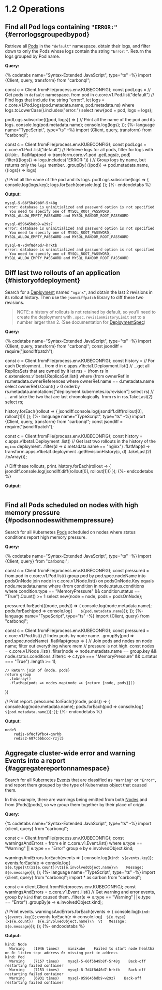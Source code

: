 # **1.2** Operations

## Find all Pod logs containing `"ERROR:"` {#errorlogsgroupedbypod}

Retrieve all [Pods](https://kubernetes.io/docs/concepts/workloads/pods/pod/) in the `"default"` namespace, obtain their logs, and
filter down to only the Pods whose logs contain the string `"Error:"`. Return
the logs grouped by Pod name.

**Query:**

{% codetabs name="Syntax-Extended JavaScript", type="ts" -%}
import {Client, query, transform} from "carbonql";

const c = Client.fromFile(<string>process.env.KUBECONFIG);
const podLogs =
  // Get pods in `default` namespace.
  from pod in c.core.v1.Pod.list("default")
  // Find logs that include the string "error:".
  let logs = c.core.v1.Pod.logs(pod.metadata.name, pod.metadata.ns)
  where logs.toLowerCase().includes("error:")
  select new{pod = pod, logs = logs};

podLogs.subscribe(({pod, logs}) => {
  // Print all the name of the pod and its logs.
  console.log(pod.metadata.name);
  console.log(logs);
});
{%- language name="TypeScript", type="ts" -%}
import {Client, query, transform} from "carbonql";

const c = Client.fromFile(<string>process.env.KUBECONFIG);
const podLogs = c.core.v1.Pod
  .list("default")
  // Retrieve logs for all pods, filter for logs with `ERROR:`.
  .flatMap(pod =>
    transform.core.v1.pod
      .getLogs(c, pod)
      .filter(({logs}) => logs.includes("ERROR:"))
    )
  // Group logs by name, but returns only the `logs` member.
  .groupBy(
    ({pod}) => pod.metadata.name,
    ({logs}) => logs)

// Print all the name of the pod and its logs.
podLogs.subscribe(logs => {
  console.log(logs.key);
  logs.forEach(console.log)
});
{%- endcodetabs %}

**Output:**

```
mysql-5-66f5b49b8f-5r48g
error: database is uninitialized and password option is not specified
  You need to specify one of MYSQL_ROOT_PASSWORD, MYSQL_ALLOW_EMPTY_PASSWORD and MYSQL_RANDOM_ROOT_PASSWORD

mysql-859645bdb9-w29z7
error: database is uninitialized and password option is not specified
  You need to specify one of MYSQL_ROOT_PASSWORD, MYSQL_ALLOW_EMPTY_PASSWORD and MYSQL_RANDOM_ROOT_PASSWORD

mysql-8-7d4f8d46d7-hrktb
error: database is uninitialized and password option is not specified
  You need to specify one of MYSQL_ROOT_PASSWORD, MYSQL_ALLOW_EMPTY_PASSWORD and MYSQL_RANDOM_ROOT_PASSWORD
```

## Diff last two rollouts of an application {#historyofdeployment}

Search for a [Deployment](https://kubernetes.io/docs/concepts/workloads/controllers/deployment/) named `"nginx"`, and obtain the last 2
revisions in its rollout history. Then use the `jsondiffpatch` library to diff
these two revisions.

> NOTE: a history of rollouts is not retained by default, so you'll need to
> create the deployment with `.spec.revisionHistoryLimit` set to a number larger
> than 2. \(See documentation for [DeploymentSpec](https://kubernetes.io/docs/reference/generated/kubernetes-api/v1.9/#deploymentspec-v1-apps)\)

**Query:**

{% codetabs name="Syntax-Extended JavaScript", type="ts" -%}
import {Client, query, transform} from "carbonql";
const jsondiff = require("jsondiffpatch");

const c = Client.fromFile(<string>process.env.KUBECONFIG);
const history =
  // For each Deployment...
  from d in c.apps.v1beta1.Deployment.list()
  // ...get all ReplicaSets that are owned by it
  let rss =
      (from rs in c.extensions.v1beta1.ReplicaSet.list()
      where
          (from ownerRef in rs.metadata.ownerReferences
          where ownerRef.name == d.metadata.name
          select ownerRef).Count() > 0
      orderby rs.metadata.annotations["deployment.kubernetes.io/revision"]
      select rs)
  // ... and take the two that are last chronologically.
  from rs in rss.TakeLast(2)
  select rs;

history.forEach(rollout => {
  jsondiff.console.log(jsondiff.diff(rollout[0], rollout[1]))
});
{%- language name="TypeScript", type="ts" -%}
import {Client, query, transform} from "carbonql";
const jsondiff = require("jsondiffpatch");

const c = Client.fromFile(<string>process.env.KUBECONFIG);
const history = c.apps.v1beta1.Deployment
  .list()
  // Get last two rollouts in the history of the `nginx` deployment.
  .filter(d => d.metadata.name == "nginx")
  .flatMap(d =>
    transform.apps.v1beta1.deployment
      .getRevisionHistory(c, d)
      .takeLast(2)
      .toArray());

// Diff these rollouts, print.
history.forEach(rollout => {
  jsondiff.console.log(jsondiff.diff(rollout[0], rollout[1]))
});
{%- endcodetabs %}

**Output:**

```

```

## Find all Pods scheduled on nodes with high memory pressure {#podsonnodeswithmempressure}

Search for all Kubernetes [Pods](https://kubernetes.io/docs/concepts/workloads/pods/pod/) scheduled on nodes where status conditions
report high memory pressure.

**Query:**

{% codetabs name="Syntax-Extended JavaScript", type="ts" -%}
import {Client, query} from "carbonql";

const c = Client.fromFile(<string>process.env.KUBECONFIG);
const pressured =
  from pod in c.core.v1.Pod.list()
  group pod by pod.spec.nodeName into podsOnNode
  join node in c.core.v1.Node.list() on podsOnNode.Key equals node.metadata.name
  where
      (from condition in node.status.conditions
      where condition.type == "MemoryPressure" && condition.status == "True").Count() >= 1
  select new{node = node, pods = podsOnNode};

pressured.forEach(({node, pods}) => {
  console.log(node.metadata.name);
  pods.forEach(pod => console.log(`    ${pod.metadata.name}`));
});
{%- language name="TypeScript", type="ts" -%}
import {Client, query} from "carbonql";

const c = Client.fromFile(<string>process.env.KUBECONFIG);
const pressured = c.core.v1.Pod.list()
  // Index pods by node name.
  .groupBy(pod => pod.spec.nodeName)
  .flatMap(group => {
    // Join pods and nodes on node name; filter out everything where mem
    // pressure is not high.
    const nodes = c.core.v1.Node
      .list()
      .filter(node =>
        node.metadata.name == group.key &&
        node.status.conditions
          .filter(c => c.type === "MemoryPressure" && c.status === "True")
          .length >= 1);

    // Return join of {node, pods}
    return group
      .toArray()
      .flatMap(pods => nodes.map(node => {return {node, pods}}))
  })

// Print report.
pressured.forEach(({node, pods}) => {
  console.log(node.metadata.name);
  pods.forEach(pod => console.log(`    ${pod.metadata.name}`));
});
{%- endcodetabs %}

**Output:**

```
node3
    redis-6f8cf9fbc4-qnrhb
    redis2-687c5bbccd-rzjl5
```

## Aggregate cluster-wide error and warning Events into a report {#aggregatereportonnamespace}

Search for all Kubernetes [Events](https://kubernetes.io/docs/reference/generated/kubernetes-api/v1.9/#event-v1beta1-events) that are classified as `"Warning"` or
`"Error"`, and report them grouped by the type of Kubernetes object that caused
them.

In this example, there are warnings being emitted from both [Nodes](https://kubernetes.io/docs/concepts/architecture/nodes/) and
from \[Pods\]\[pods\], so we group them together by their place of origin.

**Query:**

{% codetabs name="Syntax-Extended JavaScript", type="ts" -%}
import {client, query} from "carbonql";

const c = Client.fromFile(<string>process.env.KUBECONFIG);
const warningsAndErrors =
  from e in c.core.v1.Event.list()
  where e.type == "Warning" || e.type == "Error"
  group e by e.involvedObject.kind;

warningsAndErrors.forEach(events => {
  console.log(`kind: ${events.key}`);
  events.forEach(e =>
    console.log(`  ${e.type}\t(x${e.count})\t${e.involvedObject.name}\n    Message: ${e.message}`));
});
{%- language name="TypeScript", type="ts" -%}
import {client, query} from "carbonql";
import * as carbon from "carbonql";

const c = client.Client.fromFile(<string>process.env.KUBECONFIG);
const warningsAndErrors = c.core.v1.Event
  .list()
  // Get warning and error events, group by `kind` that caused them.
  .filter(e => e.type == "Warning" || e.type == "Error")
  .groupBy(e => e.involvedObject.kind);

// Print events.
warningsAndErrors.forEach(events => {
  console.log(`kind: ${events.key}`);
  events.forEach(e =>
    console.log(`  ${e.type}  (x${e.count})  ${e.involvedObject.name}\n  \t   Message: ${e.message}`));
});
{%- endcodetabs %}

**Output:**

```
kind: Node
  Warning    (1946 times)    minikube    Failed to start node healthz on 0: listen tcp: address 0: missing port in address
kind: Pod
  Warning    (7157 times)    mysql-5-66f5b49b8f-5r48g    Back-off restarting failed container
  Warning    (7153 times)    mysql-8-7d4f8d46d7-hrktb    Back-off restarting failed container
  Warning    (6931 times)    mysql-859645bdb9-w29z7    Back-off restarting failed container
```



